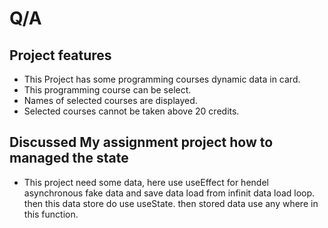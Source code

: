 # Q/A


## Project  features

- This Project has some programming courses dynamic data in card.
- This programming course can be select.
- Names of selected courses are displayed.
- Selected courses cannot be taken above 20 credits.

##  Discussed My assignment project  how to  managed  the state 

- This project need some data, here use useEffect for hendel asynchronous fake data and  save data  load from infinit data load loop. then this data  store do use useState. then stored data use any where in this function.





